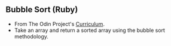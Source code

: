 ## Bubble Sort (Ruby)

- From The Odin Project's [Curriculum](https://www.theodinproject.com/lessons/ruby-bubble-sort).
- Take an array and return a sorted array using the bubble sort methodology.